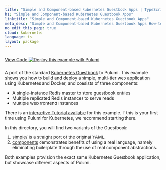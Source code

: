 ```yaml
---
title: "Simple and Component-based Kubernetes Guestbook Apps | TypeScript"
h1: "Simple and Component-based Kubernetes Guestbook Apps"
linktitle: "Simple and Component-based Kubernetes Guestbook Apps"
meta_desc: "Simple and Component-based Kubernetes Guestbook Apps How-to Guide using TypeScript"
no_edit_this_page: true
cloud: kubernetes
language: ts
layout: package
---
```


<!-- WARNING: this page was generated by a tool. Do not edit it by hand. -->
<!-- To change it, please see https://github.com/pulumi/registry/tree/master/tools/mktutorial. -->

<p class="mb-4 inline-flex items-center">
    <a class="rounded-md font-display text-lg text-white bg-white border-2 border-blue-600 px-3 mr-2 whitespace-no-wrap hover:text-white" style="height: 45px; line-height: 41px;" href="https://github.com/pulumi/examples/tree/master/kubernetes-ts-guestbook" target="_blank">
        <span class="flex items-center">
            <i class="fab fa-github pr-1.5"></i>
            <span>View Code</span>
        </span>
    </a>
    <a href="https://app.pulumi.com/new?template=https://github.com/pulumi/examples/tree/master/kubernetes-ts-guestbook/components" target="_blank">
        <img src="https://get.pulumi.com/new/button.svg" alt="Deploy this example with Pulumi">
    </a>
</p>


A port of the standard [Kubernetes Guestbook](https://kubernetes.io/docs/tutorials/stateless-application/guestbook/)
to Pulumi. This example shows you how to build and deploy a simple, multi-tier web application using Kubernetes and
Docker, and consists of three components:

* A single-instance Redis master to store guestbook entries
* Multiple replicated Redis instances to serve reads
* Multiple web frontend instances

There is an [interactive Tutorial available](https://www.pulumi.com/docs/tutorials/kubernetes/guestbook/) for
this example. If this is your first time using Pulumi for Kubernetes, we recommend starting there.

In this directory, you will find two variants of the Guestbook:

1. [simple/](https://github.com/pulumi/examples/blob/master/kubernetes-ts-guestbook/simple) is a straight port of the original YAML.
2. [components](https://github.com/pulumi/examples/blob/master/kubernetes-ts-guestbook/components) demonstrates benefits of using a real language, namely eliminating boilerplate through
   the use of real component abstractions.

Both examples provision the exact same Kubernetes Guestbook application, but showcase different aspects of Pulumi.

